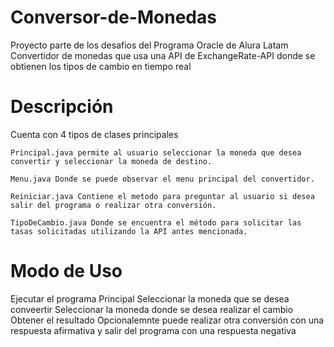 # Conversor-de-Monedas
Proyecto parte de los desafios del Programa Oracle de Alura Latam
Convertidor de monedas que usa una API de ExchangeRate-API donde se obtienen los tipos de cambio en tiempo real
# Descripción
Cuenta con 4 tipos de clases principales

	Principal.java permite al usuario seleccionar la moneda que desea convertir y seleccionar la moneda de destino.
	
	Menu.java Donde se puede observar el menu principal del convertidor.
	
	Reiniciar.java Contiene el metodo para preguntar al usuario si desea salir del programa o realizar otra conversión.
	
	TipoDeCambio.java Donde se encuentra el método para solicitar las tasas solicitadas utilizando la API antes mencionada.

# Modo de Uso
Ejecutar el programa Principal
Seleccionar la moneda que se desea conveertir
Seleccionar la moneda donde se desea realizar el cambio
Obtener el resultado
Opcionalemnte puede realizar otra conversión con una respuesta afirmativa y salir del programa con una respuesta negativa
